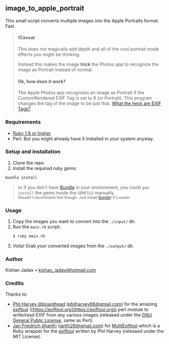 ## image_to_apple_portrait

This small script converts multiple images into the Apple Portraits format. Fast.

> #### !Caveat
>
> This does not magically add depth and all of the cool portrait mode effects you might be thinking.
>
> Instead this makes the image **trick** the Photos app to recognize the image as Portrait instead of normal.
>
> #### Ok, how does it work?
>
> The Apple Photos app recognizes an image as Portrait if the CustomRendered EXIF Tag is set to 8 (or Portrait). This program changes the tag of the image to be just that. [What the heck are EXIF Tags?](https://exiftool.org/TagNames/EXIF.html)

### Requirements

-   [Ruby 1.9 or higher](https://www.ruby-lang.org/en/)
-   Perl. But you might already have it installed in your system anyway.

### Setup and installation

1. Clone the repo
2. Install the required ruby gems:

```bash
bundle install
```

> or if you don't have [Bundle](https://bundler.io/) in your environment, you could `gem install` the gems inside the `GEMFILE` manually.\
> <small>Wouldn't recommend that though. Just install [Bundle](https://bundler.io/)! It's easier.</small>

### Usage

1. Copy the images you want to convert into the `./input/` dir.
2. Run the `main.rb` script:
    ```bash
    $ ruby main.rb
    ```
3. Voila! Grab your converted images from the `./output/` dir.

### Author

Kishan Jadav • kishan_jadav@hotmail.com

### Credits

Thanks to:

-   [Phil Harvey @boardhead](https://github.com/boardhead) (philharvey66@gmail.com) for the amazing [exiftool](https://github.com/exiftool/exiftool) ([https://exiftool.org](https://exiftool.org)) perl module to write/read EXIF from any various images (released under the [GNU General Public License](https://dev.perl.org/licenses/gpl1.html), same as Perl).
-   [Jan Friedrich @janfri](https://github.com/janfri) (janfri26@gmail.com) for [MultiExiftool](https://github.com/janfri/multi_exiftool) which is a Ruby wrapper for the [exiftool](https://github.com/exiftool/exiftool) written by Phil Harvey (released under the MIT License).

